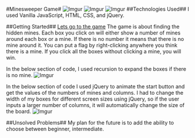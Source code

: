 #Minesweeper Game#
![Imgur](https://i.imgur.com/s9LDjBo.png)
![Imgur](https://i.imgur.com/sBrp5O7.png)
![Imgur](https://i.imgur.com/4ntjxDe.png)
##Technologies Used##
I used Vanilla JavaScript, HTML, CSS, and jQuery.

##Getting Started##
[Lets go to the game](http://www.meisam.org/projects/)
The game is about finding the hidden mines. Each box you click on will either show a number of mines around each box or a mine. If there is no number it means that there is no mine around it.
You can put a flag by right-clicking anywhere you think there is a mine. If you click all the boxes without clicking a mine, you will win.
 

In the below section of code, I used recursion to expand the boxes if there is no mine. 
![Imgur](https://i.imgur.com/7XPIEQn.png)

In the below section of code I used jQuery to animate the start button and get the values of the numbers of mines and columns. I had to change the width of my boxes for different screen sizes using jQuery, so if the user inputs a larger number of columns, it will automatically change the size of the board.
![Imgur](https://i.imgur.com/3LmCsuw.png)

##Unsolved Problems##
My plan for the future is to add the ability to choose between beginner, intermediate.






